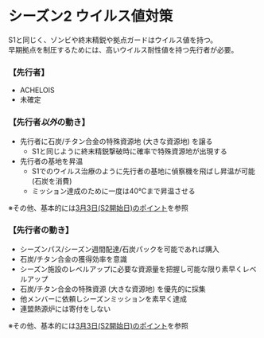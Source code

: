 # シーズン2 ウイルス値対策

S1と同じく、ゾンビや終末精鋭や拠点ガードはウイルス値を持つ。  
早期拠点を制圧するためには、高いウイルス耐性値を持つ先行者が必要。 

### 【先行者】
- ACHELOIS  
- 未確定  

### 【先行者***以外***の動き】
- 先行者に石炭/チタン合金の特殊資源地 (大きな資源地) を譲る
    - S1と同じように終末精鋭撃破時に確率で特殊資源地が出現する
- 先行者の基地を昇温
    - S1でのウイルス治療のように先行者の基地に偵察機を飛ばし昇温が可能 (石炭を消費)
    - ミッション達成のために一度は40℃まで昇温させる  

※その他、基本的には[3月3日(S2開始日)のポイント](./flow-for-the-day-1.md)を参照  

### 【先行者の動き】
- シーズンパス/シーズン週間配達/石炭パックを可能であれば購入  
- 石炭/チタン合金の獲得効率を意識
- シーズン施設のレベルアップに必要な資源量を把握し可能な限り素早くレベルアップ
- 石炭/チタン合金の特殊資源 (大きな資源地) を優先的に採集
- 他メンバーに依頼しシーズンミッションを素早く達成
- 連盟熱源炉には寄付をしない  

※その他、基本的には[3月3日(S2開始日)のポイント](./flow-for-the-day-1.md)を参照  
